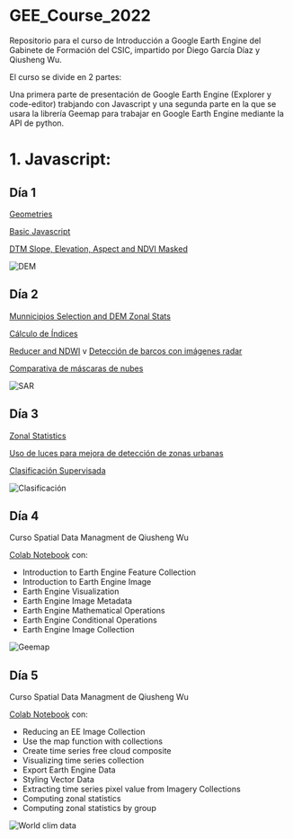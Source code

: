 # GEE_Course_2022
Repositorio para el curso de Introducción a Google Earth Engine del Gabinete de Formación del CSIC, impartido por Diego García Díaz y Qiusheng Wu.

El curso se divide en 2 partes:

Una primera parte de presentación de Google Earth Engine (Explorer y code-editor) trabjando con Javascript y una segunda parte en la que se usara la librería Geemap para trabajar en Google Earth Engine mediante la API de python. 

# 1. Javascript:

## Día 1

[Geometries](https://github.com/Digdgeo/GEE_Course_2022/tree/main/Dia1)

[Basic Javascript](https://github.com/Digdgeo/GEE_Course_2022/blob/main/Dia1/Geometries.js)

[DTM Slope, Elevation, Aspect and NDVI Masked](https://github.com/Digdgeo/GEE_Course_2022/blob/main/Dia1/DTM_NDVI_Masked.js)


![DEM](https://i.imgur.com/bAhIpON.jpg)


## Día 2

[Munnicipios Selection and DEM Zonal Stats](https://github.com/Digdgeo/GEE_Course_2022/blob/main/Dia2/srtm_municipios_zonal_stats.js)

[Cálculo de Índices](https://github.com/Digdgeo/GEE_Course_2022/blob/main/Dia2/calculodeindices..js)

[Reducer and NDWI](https://github.com/Digdgeo/GEE_Course_2022/blob/main/Dia2/Reducer_NDWI.js)
v
[Detección de barcos con imágenes radar](https://github.com/Digdgeo/GEE_Course_2022/blob/main/Dia2/Sentinel1_Ships.js)

[Comparativa de máscaras de nubes](https://github.com/Digdgeo/GEE_Course_2022/blob/main/Dia2/LinkedClouds.js)

![SAR](https://i.imgur.com/NGu815H.jpg)

## Día 3

[Zonal Statistics](https://github.com/Digdgeo/GEE_Course_2022/blob/main/Dia3/zonal_statistics_rasters.js)

[Uso de luces para mejora de detección de zonas urbanas](https://github.com/Digdgeo/GEE_Course_2022/blob/main/Dia3/lights_and_urban_areas.js)

[Clasificación Supervisada](https://github.com/Digdgeo/GEE_Course_2022/blob/main/Dia3/clasificacion_supervisada.js)

![Clasificación](https://i.imgur.com/FZyEf89.jpg)


## Día 4

Curso Spatial Data Managment de Qiusheng Wu 

[Colab Notebook](https://colab.research.google.com/github/Digdgeo/GEE_Course_2022/blob/main/Dia4/SDM_geemap_course_day_4.ipynb) con:

* Introduction to Earth Engine Feature Collection
* Introduction to Earth Engine Image
* Earth Engine Visualization
* Earth Engine Image Metadata
* Earth Engine Mathematical Operations
* Earth Engine Conditional Operations
* Earth Engine Image Collection

![Geemap](https://i.imgur.com/EgCPhXV.jpg)

## Día 5

Curso Spatial Data Managment de Qiusheng Wu 

[Colab Notebook](https://colab.research.google.com/drive/18qxFD_qr0w6zfQnFCUazzZbW4zrTMLPh) con:

* Reducing an EE Image Collection
* Use the map function with collections
* Create time series free cloud composite
* Visualizing time series collection
* Export Earth Engine Data
* Styling Vector Data
* Extracting time series pixel value from Imagery Collections
* Computing zonal statistics 
* Computing zonal statistics by group   

![World clim data](https://i.imgur.com/paztlPE.jpg)

